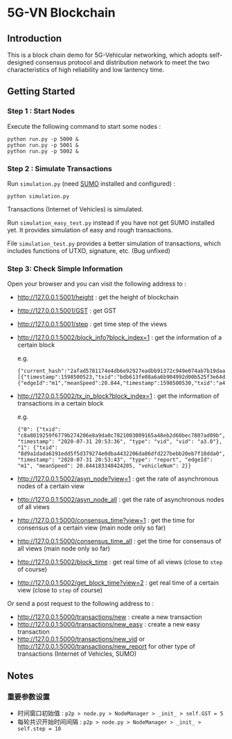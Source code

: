 # 5G-VN Blockchain

## Introduction

This is a block chain demo for 5G-Vehicular networking, which adopts self-designed consensus protocol and distribution network to meet the two characteristics of high reliability and low lantency time.

## Getting Started

### Step 1 : Start Nodes

Execute the following command to start some nodes :

```shell
python run.py -p 5000 &
python run.py -p 5001 &
python run.py -p 5002 &
```

### Step 2 : Simulate Transactions

Run ```simulation.py``` (need [SUMO](https://www.eclipse.org/sumo/) installed and configured) :

```shell
python simulation.py
```

Transactions (Internet of Vehicles) is simulated.

Run ```simulation_easy_test.py``` instead if you have not get SUMO installed yet. It provides simulation of easy and rough transactions. 

File ```simulation_test.py``` provides a better simulation of  transactions, which includes functions of UTXO, signature, etc. (Bug unfixed)

### Step 3: Check Simple Information

Open your browser and you can visit the following address to :

- http://127.0.0.1:5001/height : get the height of blockchain

- http://127.0.0.1:5001/GST : get GST

- http://127.0.0.1:5001/step : get time step of the views

- http://127.0.0.1:5002/block_info?block_index=1 : get the information of a certain block

	e.g.

	```
	{"current_hash":"2afad5781174e4db6e92927eadbb91372c949e074ab7b19daa78e16410c12795","index":1,"merkleroot":"608f06bbada61daa5f52c8a529b98b51d8ba119e1ea171430864e9b55e4fc983","previous_hash":"a374ecae0a18b7ae126deb10b08773aa482348db60048f5193a4c4612f247344","timestamp":1598500523,"transactions":[{"timestamp":1598500523,"txid":"bdb613fe08a6a6b904992d00b525f3e64de9e97da36de3664c41c0fd87f68a83","type":"vid","vid":"a3.0"},{"edgeId":"m1","meanSpeed":20.844,"timestamp":1598500530,"txid":"a4a6a5c30d15b691884125f119fa6c4e2a9d16f19747578f3a3fb7638452776d","type":"report","vehicleNum":2}]}
	```

- http://127.0.0.1:5002/tx_in_block?block_index=1 : get the information of transactions in a certain block

  e.g.

  ```
  {"0": {"txid": "c8a8019259f6779b274206e8a9da0c7821003009165a48eb2d60bec7807ad09b", "timestamp": "2020-07-31 20:53:36", "type": "vid", "vid": "a3.0"}, "1": {"txid": "8d9a1dada6191edd5f5d379274e0dba4432206da86dfd227bebb20eb7f10dda0", "timestamp": "2020-07-31 20:53:43", "type": "report", "edgeId": "m1", "meanSpeed": 20.844183340424205, "vehicleNum": 2}}
  ```

- http://127.0.0.1:5002/asyn_node?view=1 : get the rate of asynchronous nodes of a certain view

- http://127.0.0.1:5002/asyn_node_all : get the rate of asynchronous nodes of all views

- http://127.0.0.1:5000/consensus_time?view=1 : get the time for consensus of a certain view (main node only so far)

- http://127.0.0.1:5000/consensus_time_all : get the time for consensus of all views (main node only so far)

- http://127.0.0.1:5002/block_time : get real time of all views (close to ```step``` of course)

- http://127.0.0.1:5002/get_block_time?view=2 : get real time of a certain view (close to ```step``` of course)

Or send a post request to the following address to :

- http://127.0.0.1:5000/transactions/new : create a new transaction
- http://127.0.0.1:5000/transactions/new_easy : create a new easy transaction
- http://127.0.0.1:5000/transactions/new_vid or http://127.0.0.1:5000/transactions/new_report for other type of transactions (Internet of Vehicles, SUMO)

## Notes

### 重要参数设置

- 时间窗口初始值 : ```p2p > node.py > NodeManager > _init_ > self.GST = 5```
- 每轮共识开始时间间隔 : ```p2p > node.py > NodeManager > _init_ > self.step = 10```

